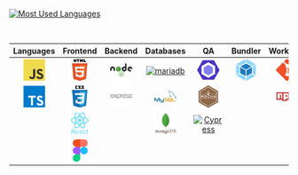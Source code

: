 [![Most Used Languages](https://github-readme-stats.vercel.app/api/top-langs/?username=lcov29&langs_count=8&exclude_repo=knowledgeBase&theme=dark)](https://github.com/anuraghazra/github-readme-stats)

<br>

|Languages |Frontend |Backend |Databases |QA |Bundler |Workflow |Documentation |OS |
|:--------:|:-------:|:------:|:--------:|:-:|:------:|:-------:|:------------:|:-:|
|<a href="https://developer.mozilla.org/en-US/docs/Web/JavaScript" target="_blank"><img src="https://raw.githubusercontent.com/devicons/devicon/master/icons/javascript/javascript-original.svg" alt="javascript" width="40" height="40" title="JavaScript"/> </a> |<a href="https://developer.mozilla.org/en-US/docs/Web/HTML" target="_blank"><img src="https://raw.githubusercontent.com/devicons/devicon/master/icons/html5/html5-original-wordmark.svg" alt="html5" width="40" height="40" title="HTML"/> </a> |<a href="https://nodejs.org/en/docs/" target="_blank"><img src="https://raw.githubusercontent.com/devicons/devicon/master/icons/nodejs/nodejs-original-wordmark.svg" alt="nodejs" width="40" height="40" title="Node.js"/> </a> |<a href="https://mariadb.com/kb/en/" target="_blank"><img src="https://www.vectorlogo.zone/logos/mariadb/mariadb-icon.svg" alt="mariadb" width="40" height="40" title="MariaDB"/> </a> |<a href="https://eslint.org/docs/latest/" target="_blank"><img src="https://raw.githubusercontent.com/devicons/devicon/master/icons/eslint/eslint-original.svg" alt="ESLint" width="40" height="40" title="ESLint"/> </a> |<a href="https://webpack.js.org/concepts/" target="_blank"><img src="https://raw.githubusercontent.com/devicons/devicon/master/icons/webpack/webpack-original.svg" alt="Webpack" width="40" height="40" title="Webpack"/> </a> |<a href="https://git-scm.com/doc" target="_blank"><img src="https://raw.githubusercontent.com/devicons/devicon/master/icons/git/git-plain.svg" alt="Git" width="40" height="40" title="Git"/> </a> |<a href="https://www.markdownguide.org/" target="_blank"><img src="https://raw.githubusercontent.com/devicons/devicon/master/icons/markdown/markdown-original.svg" alt="Markdown" width="40" height="40" title="Markdown"/> </a> |<img src="https://raw.githubusercontent.com/devicons/devicon/master/icons/linux/linux-original.svg" alt="Linux" width="40" height="40"/> |
|<a href="https://www.typescriptlang.org/docs/" target="_blank"><img src="https://raw.githubusercontent.com/devicons/devicon/master/icons/typescript/typescript-original.svg" alt="typescript" width="40" height="40" title="TypeScript"/> </a> |<a href="https://developer.mozilla.org/en-US/docs/Web/CSS" target="_blank"><img src="https://raw.githubusercontent.com/devicons/devicon/master/icons/css3/css3-original-wordmark.svg" alt="css3" width="40" height="40" title="CSS"/> </a> |<a href="http://expressjs.com/" target="_blank"><img src="https://raw.githubusercontent.com/devicons/devicon/master/icons/express/express-original-wordmark.svg" alt="Express" width="40" height="40" title="Express"/> </a> |<a href="https://dev.mysql.com/doc/refman/8.0/en/" target="_blank"><img src="https://raw.githubusercontent.com/devicons/devicon/master/icons/mysql/mysql-original-wordmark.svg" alt="mysql" width="40" height="40" title="MySQL"/> </a> |<a href="https://mochajs.org/" target="_blank"><img src="https://raw.githubusercontent.com/devicons/devicon/master/icons/mocha/mocha-plain.svg" alt="Mocha" width="40" height="40" title="Mocha"/> </a> ||<a href="https://www.npmjs.com/" target="_blank"><img src="https://raw.githubusercontent.com/devicons/devicon/master/icons/npm/npm-original-wordmark.svg" alt="NPM" width="40" height="40" title="NPM"/> </a> |<a href="https://www.drawio.com/" target="_blank"><img src="https://raw.githubusercontent.com/voss29/voss29/main/drawio-icon.svg" alt="Draw.io" width="40" height="40" title="Draw.io"/> </a> |<img src="https://raw.githubusercontent.com/devicons/devicon/master/icons/windows8/windows8-original.svg" alt="Windows" width="40" height="40"/> |
||<a href="https://react.dev/" target="_blank"><img src="https://raw.githubusercontent.com/devicons/devicon/master/icons/react/react-original-wordmark.svg" alt="React" width="40" height="40" title="React"/> </a> ||<a href="https://www.mongodb.com/docs/" target="_blank"><img src="https://raw.githubusercontent.com/devicons/devicon/master/icons/mongodb/mongodb-original-wordmark.svg" alt="mongodb" width="40" height="40" title="MongoDB"/> </a> |<a href="https://www.cypress.io/" target="_blank"><img src="https://raw.githubusercontent.com/voss29/voss29/main/cypress_icon.svg" alt="Cypress" width="90" height="30" title="Cypress"/> </a> |||<a href="https://mermaid.js.org/" target="_blank"><img src="https://raw.githubusercontent.com/voss29/voss29/main/mermaid-icon.svg" alt="Mermaid" width="40" height="40" title="Mermaid"/> </a> ||
||<a href="https://www.figma.com/" target="_blank"><img src="https://raw.githubusercontent.com/devicons/devicon/master/icons/figma/figma-original.svg" alt="Figma" width="40" height="40" title="Figma"/> </a> ||||||||
